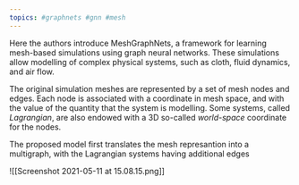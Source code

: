 ```yaml
---
topics: #graphnets #gnn #mesh
---
```


Here the authors introduce MeshGraphNets, a framework for learning mesh-based simulations using graph neural networks.
These simulations allow modelling of complex physical systems, such as cloth, fluid dynamics, and air flow.

The original simulation meshes are represented by a set of mesh nodes and edges. Each node is associated with a coordinate in mesh space, and with the value of the quantity that the system is modelling. Some systems, called *Lagrangian*, are also endowed with a 3D so-called *world-space* coordinate for the nodes.


The proposed model first  translates the mesh represantion into a multigraph, with the Lagrangian systems having additional edges 

![[Screenshot 2021-05-11 at 15.08.15.png]]